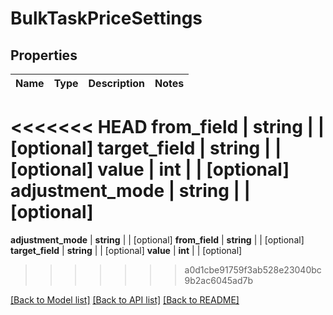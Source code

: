 # BulkTaskPriceSettings

## Properties
Name | Type | Description | Notes
------------ | ------------- | ------------- | -------------
<<<<<<< HEAD
**from_field** | **string** |  | [optional] 
**target_field** | **string** |  | [optional] 
**value** | **int** |  | [optional] 
**adjustment_mode** | **string** |  | [optional] 
=======
**adjustment_mode** | **string** |  | [optional] 
**from_field** | **string** |  | [optional] 
**target_field** | **string** |  | [optional] 
**value** | **int** |  | [optional] 
>>>>>>> a0d1cbe91759f3ab528e23040bc9b2ac6045ad7b

[[Back to Model list]](../README.md#documentation-for-models) [[Back to API list]](../README.md#documentation-for-api-endpoints) [[Back to README]](../README.md)


